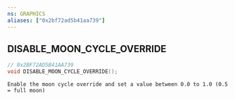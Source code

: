 ```yaml
---
ns: GRAPHICS
aliases: ["0x2bf72ad5b41aa739"]
---
```

## DISABLE_MOON_CYCLE_OVERRIDE

```c
// 0x2BF72AD5B41AA739
void DISABLE_MOON_CYCLE_OVERRIDE();
```

```
Enable the moon cycle override and set a value between 0.0 to 1.0 (0.5 = full moon)
```
